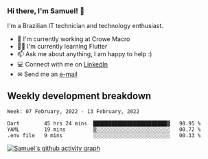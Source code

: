 ### Hi there, I'm Samuel! 👋

I'm a Brazilian IT technician and technology enthusiast.

- 🏢 I'm currently working at Crowe Macro
- 👨‍💻 I'm currently learning Flutter
- 📫 Ask me about anything, I am happy to help :)
- 💻 Connect with me on [LinkedIn](https://www.linkedin.com/in/samuel-s-marques/)
- ✉ Send me an [e-mail](mailto:samuel.s.marques@protonmail.com)

## Weekly development breakdown
<!--START_SECTION:waka-->
```text
Week: 07 February, 2022 - 13 February, 2022

Dart        45 hrs 24 mins  ████████████████████████▓   98.95 % 
YAML        19 mins         ▒░░░░░░░░░░░░░░░░░░░░░░░░   00.72 % 
.env file   9 mins          ░░░░░░░░░░░░░░░░░░░░░░░░░   00.33 % 
```
<!--END_SECTION:waka-->

[![Samuel's github activity graph](https://activity-graph.herokuapp.com/graph?username=samuel-s-marques&theme=react-dark)](https://github.com/samuel-s-marques)
